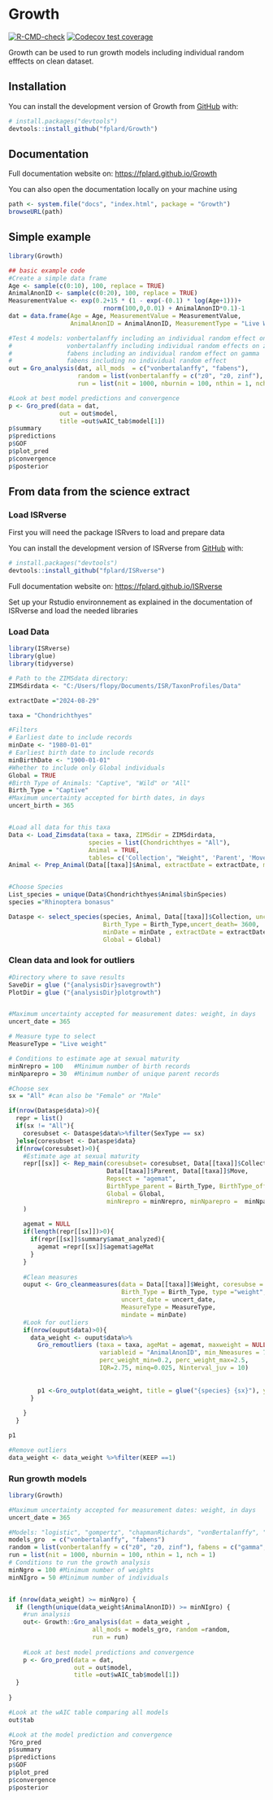 
<!-- README.md is generated from README.Rmd. Please edit that file -->

# Growth

<!-- badges: start -->

[![R-CMD-check](https://github.com/fplard/Growth/actions/workflows/R-CMD-check.yaml/badge.svg)](https://github.com/fplard/Growth/actions/workflows/R-CMD-check.yaml)
[![Codecov test
coverage](https://codecov.io/gh/fplard/Growth/branch/main/graph/badge.svg)](https://app.codecov.io/gh/fplard/Growth?branch=main)
<!-- badges: end -->

Growth can be used to run growth models including individual random
efffects on clean dataset.

## Installation

You can install the development version of Growth from
[GitHub](https://github.com/) with:

``` r
# install.packages("devtools")
devtools::install_github("fplard/Growth")
```

## Documentation

Full documentation website on: <https://fplard.github.io/Growth>

You can also open the documentation locally on your machine using

``` r
path <- system.file("docs", "index.html", package = "Growth")
browseURL(path)
```

## Simple example

``` r
library(Growth)

## basic example code
#Create a simple data frame
Age <- sample(c(0:10), 100, replace = TRUE)
AnimalAnonID <- sample(c(0:20), 100, replace = TRUE)
MeasurementValue <- exp(0.2+15 * (1 - exp(-(0.1) * log(Age+1)))+ 
                          rnorm(100,0,0.01) + AnimalAnonID*0.1)-1 
dat = data.frame(Age = Age, MeasurementValue = MeasurementValue, 
                 AnimalAnonID = AnimalAnonID, MeasurementType = "Live Weight")

#Test 4 models: vonbertalanffy including an individual random effect on z0
#               vonbertalanffy including individual random effects on z0 and zinf
#               fabens including an individual random effect on gamma 
#               fabens including no individual random effect
out = Gro_analysis(dat, all_mods  = c("vonbertalanffy", "fabens"),
                   random = list(vonbertalanffy = c("z0", "z0, zinf"), fabens = c("gamma", "")),
                   run = list(nit = 1000, nburnin = 100, nthin = 1, nch = 1))

#Look at best model predictions and convergence
p <- Gro_pred(data = dat, 
              out = out$model, 
              title =out$wAIC_tab$model[1])
p$summary
p$predictions
p$GOF
p$plot_pred
p$convergence
p$posterior
```

## From data from the science extract

### Load ISRverse

First you will need the package ISRvers to load and prepare data

You can install the development version of ISRverse from
[GitHub](https://github.com/) with:

``` r
# install.packages("devtools")
devtools::install_github("fplard/ISRverse")
```

Full documentation website on: <https://fplard.github.io/ISRverse>

Set up your Rstudio environnement as explained in the documentation of
ISRverse and load the needed libraries

### Load Data

``` r
library(ISRverse)
library(glue)
library(tidyverse)

# Path to the ZIMSdata directory:
ZIMSdirdata <- "C:/Users/flopy/Documents/ISR/TaxonProfiles/Data"

extractDate ="2024-08-29"

taxa = "Chondrichthyes"

#Filters
# Earliest date to include records
minDate <- "1980-01-01"
# Earliest birth date to include records
minBirthDate <- "1900-01-01"
#Whether to include only Global individuals
Global = TRUE
#Birth Type of Animals: "Captive", "Wild" or "All"
Birth_Type = "Captive"
#Maximum uncertainty accepted for birth dates, in days
uncert_birth = 365


#Load all data for this taxa
Data <- Load_Zimsdata(taxa = taxa, ZIMSdir = ZIMSdirdata, 
                      species = list(Chondrichthyes = "All"),
                      Animal = TRUE,
                      tables= c('Collection', "Weight", 'Parent', 'Move')) 
Animal <- Prep_Animal(Data[[taxa]]$Animal, extractDate = extractDate, minBirthDate =minBirthDate)


#Choose Species
List_species = unique(Data$Chondrichthyes$Animal$binSpecies)
species ="Rhinoptera bonasus"

Dataspe <- select_species(species, Animal, Data[[taxa]]$Collection, uncert_birth = uncert_birth,
                          Birth_Type = Birth_Type,uncert_death= 3600,
                          minDate = minDate , extractDate = extractDate,
                          Global = Global) 
```

### Clean data and look for outliers

``` r
#Directory where to save results
SaveDir = glue ("{analysisDir}savegrowth")
PlotDir = glue ("{analysisDir}plotgrowth")


#Maximum uncertainty accepted for measurement dates: weight, in days
uncert_date = 365

# Measure type to select
MeasureType = "Live weight"

# Conditions to estimate age at sexual maturity
minNrepro = 100   #Minimum number of birth records
minNparepro = 30  #Minimum number of unique parent records

#Choose sex
sx = "All" #can also be "Female" or "Male"

if(nrow(Dataspe$data)>0){
  repr = list()
  if(sx != "All"){
    coresubset <- Dataspe$data%>%filter(SexType == sx)
  }else{coresubset <- Dataspe$data}
  if(nrow(coresubset)>0){
    #Estimate age at sexual maturity
    repr[[sx]] <- Rep_main(coresubset= coresubset, Data[[taxa]]$Collection, 
                           Data[[taxa]]$Parent, Data[[taxa]]$Move,  
                           Repsect = "agemat",
                           BirthType_parent = Birth_Type, BirthType_offspring = Birth_Type, 
                           Global = Global, 
                           minNrepro = minNrepro, minNparepro =  minNparepro
    )
    
    agemat = NULL
    if(length(repr[[sx]])>0){
      if(repr[[sx]]$summary$amat_analyzed){
        agemat =repr[[sx]]$agemat$ageMat
      }
    }
    
    #Clean measures
    ouput <- Gro_cleanmeasures(data = Data[[taxa]]$Weight, coresubse = coresubset,
                               Birth_Type = Birth_Type, type ="weight", 
                               uncert_date = uncert_date,
                               MeasureType = MeasureType,
                               mindate = minDate)
    #Look for outliers
    if(nrow(ouput$data)>0){
      data_weight <- ouput$data%>%
        Gro_remoutliers (taxa = taxa, ageMat = agemat, maxweight = NULL, 
                         variableid = "AnimalAnonID", min_Nmeasures = 7,
                         perc_weight_min=0.2, perc_weight_max=2.5,
                         IQR=2.75, minq=0.025, Ninterval_juv = 10)
      
    
        p1 <-Gro_outplot(data_weight, title = glue("{species} {sx}"), ylimit = NULL, xlimit = NULL)
      }
      
    }
  }

p1

#Remove outliers
data_weight <- data_weight %>%filter(KEEP ==1)
```

### Run growth models

``` r
library(Growth)

#Maximum uncertainty accepted for measurement dates: weight, in days
uncert_date = 365

#Models: "logistic", "gompertz", "chapmanRichards", "vonBertalanffy", "gam", and/or "polynomial"
models_gro  = c("vonbertalanffy", "fabens")
random = list(vonbertalanffy = c("z0", "z0, zinf"), fabens = c("gamma", ""))
run = list(nit = 1000, nburnin = 100, nthin = 1, nch = 1)
# Conditions to run the growth analysis
minNgro = 100 #Minimum number of weights
minNIgro = 50 #Minimum number of individuals


if (nrow(data_weight) >= minNgro) {
  if (length(unique(data_weight$AnimalAnonID)) >= minNIgro) {
    #run analysis
    out<- Growth::Gro_analysis(dat = data_weight , 
                       all_mods = models_gro, random =random,
                       run = run)
    
    #Look at best model predictions and convergence
    p <- Gro_pred(data = dat, 
                  out = out$model, 
                  title =out$wAIC_tab$model[1])
  }      
  
}

#Look at the wAIC table comparing all models
out$tab

#Look at the model prediction and convergence 
?Gro_pred
p$summary
p$predictions
p$GOF
p$plot_pred
p$convergence
p$posterior  
```
